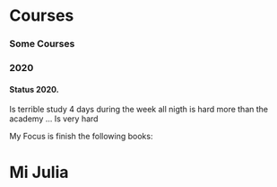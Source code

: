 # Courses

### Some Courses

### 2020

#### Status 2020.

Is terrible study 4 days during the week all nigth is hard more than the academy ... Is very hard

My Focus is finish the following books:

# Mi Julia 
